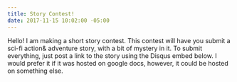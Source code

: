 ```yaml
---
title: Story Contest!
date: 2017-11-15 10:02:00 -05:00
---
```


Hello! I am making a short story contest. This contest will have you submit a sci-fi action& adventure story, with a bit of mystery in it. To submit everything, just post a link to the story using the Disqus embed below. I would prefer it if it was hosted on google docs, however, it could be hosted on something else.